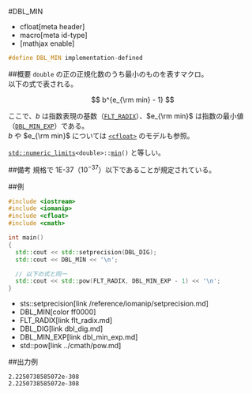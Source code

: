 #DBL_MIN
* cfloat[meta header]
* macro[meta id-type]
* [mathjax enable]

```cpp
#define DBL_MIN implementation-defined
```

##概要
`double` の正の正規化数のうち最小のものを表すマクロ。  
以下の式で表される。

$$
b^{e_{\rm min} - 1}
$$

ここで、$b$ は指数表現の基数（[`FLT_RADIX`](flt_radix.md)）、$e_{\rm min}$ は指数の最小値（[`DBL_MIN_EXP`](dbl_min_exp.md)）である。  
$b$ や $e_{\rm min}$ については [`<cfloat>`](../cfloat.md) のモデルも参照。

[`std::numeric_limits`](/reference/limits/numeric_limits.md)`<double>::`[`min`](/reference/limits/numeric_limits/min.md)`()` と等しい。


##備考
規格で 1E-37（$10^{-37}$）以下であることが規定されている。


##例
```cpp
#include <iostream>
#include <iomanip>
#include <cfloat>
#include <cmath>

int main()
{
  std::cout << std::setprecision(DBL_DIG);
  std::cout << DBL_MIN << '\n';

  // 以下の式と同一
  std::cout << std::pow(FLT_RADIX, DBL_MIN_EXP - 1) << '\n';
}
```
* sts::setprecision[link /reference/iomanip/setprecision.md]
* DBL_MIN[color ff0000]
* FLT_RADIX[link flt_radix.md]
* DBL_DIG[link dbl_dig.md]
* DBL_MIN_EXP[link dbl_min_exp.md]
* std::pow[link ../cmath/pow.md]

##出力例
```
2.2250738585072e-308
2.2250738585072e-308
```
